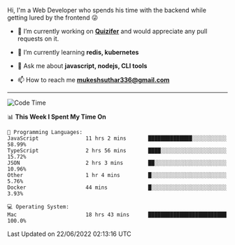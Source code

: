 Hi, I'm a Web Developer who spends his time with the backend while getting lured by the frontend 😜

- 🔭 I’m currently working on **[Quizifer](https://github.com/SutharMukesh/Quizifer/)** and would appreciate any pull requests on it.

- 🌱 I’m currently learning **redis, kubernetes**

- 💬 Ask me about **javascript, nodejs, CLI tools**

- 📫 How to reach me **mukeshsuthar336@gmail.com**

---
<!--START_SECTION:waka-->
![Code Time](http://img.shields.io/badge/Code%20Time-0%20secs-blue)

📊 **This Week I Spent My Time On** 

```text
💬 Programming Languages: 
JavaScript               11 hrs 2 mins       ██████████████░░░░░░░░░░░   58.99% 
TypeScript               2 hrs 56 mins       ████░░░░░░░░░░░░░░░░░░░░░   15.72% 
JSON                     2 hrs 3 mins        ██░░░░░░░░░░░░░░░░░░░░░░░   10.96% 
Other                    1 hr 4 mins         █░░░░░░░░░░░░░░░░░░░░░░░░   5.76% 
Docker                   44 mins             █░░░░░░░░░░░░░░░░░░░░░░░░   3.93%

💻 Operating System: 
Mac                      18 hrs 43 mins      █████████████████████████   100.0%

```


 Last Updated on 22/06/2022 02:13:16 UTC
<!--END_SECTION:waka-->
